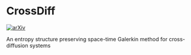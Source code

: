 # CrossDiff

[![arXiv](https://img.shields.io/badge/arXiv-2006.13069-b31b1b.svg)](https://arxiv.org/abs/2006.13069)

An entropy structure preserving space-time Galerkin method for cross-diffusion systems
